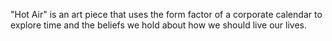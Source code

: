 "Hot Air" is an art piece that uses the form factor of a corporate calendar to explore time and the beliefs we hold about how we should live our lives.
